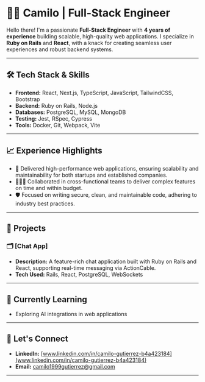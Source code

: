 # 👨‍💻 Camilo | Full-Stack Engineer  

Hello there! I'm a passionate **Full-Stack Engineer** with **4 years of experience** building scalable, high-quality web applications. I specialize in **Ruby on Rails** and **React**, with a knack for creating seamless user experiences and robust backend systems.

---

## 🛠️ **Tech Stack & Skills**

- **Frontend:** React, Next.js, TypeScript, JavaScript, TailwindCSS, Bootstrap
- **Backend:** Ruby on Rails, Node.js
- **Databases:** PostgreSQL, MySQL, MongoDB
- **Testing:** Jest, RSpec, Cypress
- **Tools:** Docker, Git, Webpack, Vite
---

## 📈 **Experience Highlights**

- 🚀 Delivered high-performance web applications, ensuring scalability and maintainability for both startups and established companies.
- 🧑‍🤝‍🧑 Collaborated in cross-functional teams to deliver complex features on time and within budget.
- 🛡️ Focused on writing secure, clean, and maintainable code, adhering to industry best practices.

---

## 📂 **Projects**

### 🗂️ **[Chat App]**
- **Description:** A feature-rich chat application built with Ruby on Rails and React, supporting real-time messaging via ActionCable.
- **Tech Used:** Rails, React, PostgreSQL, WebSockets
---

## 🌱 **Currently Learning**
- Exploring AI integrations in web applications

---

## 🤝 **Let's Connect**
- **LinkedIn:** [www.linkedin.com/in/camilo-gutierrez-b4a423184](www.linkedin.com/in/camilo-gutierrez-b4a423184)
- **Email:** [camilo1999gutierrez@gmail.com](mailto:camilo1999gutierrez@gmail.com)


---
